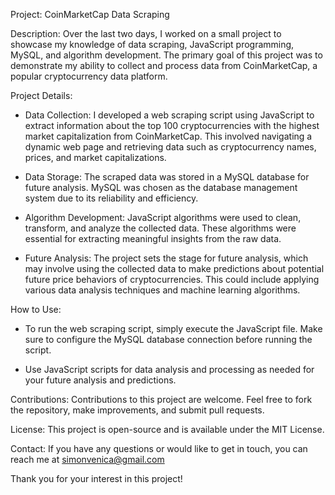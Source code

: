 Project: CoinMarketCap Data Scraping

Description:
Over the last two days, I worked on a small project to showcase my knowledge of data scraping, JavaScript programming, MySQL, and algorithm development. The primary goal of this project was to demonstrate my ability to collect and process data from CoinMarketCap, a popular cryptocurrency data platform.

Project Details:
- Data Collection: I developed a web scraping script using JavaScript to extract information about the top 100 cryptocurrencies with the highest market capitalization from CoinMarketCap. This involved navigating a dynamic web page and retrieving data such as cryptocurrency names, prices, and market capitalizations.

- Data Storage: The scraped data was stored in a MySQL database for future analysis. MySQL was chosen as the database management system due to its reliability and efficiency.

- Algorithm Development: JavaScript algorithms were used to clean, transform, and analyze the collected data. These algorithms were essential for extracting meaningful insights from the raw data.

- Future Analysis: The project sets the stage for future analysis, which may involve using the collected data to make predictions about potential future price behaviors of cryptocurrencies. This could include applying various data analysis techniques and machine learning algorithms.

How to Use:
- To run the web scraping script, simply execute the JavaScript file. Make sure to configure the MySQL database connection before running the script.

- Use JavaScript scripts for data analysis and processing as needed for your future analysis and predictions.

Contributions:
Contributions to this project are welcome. Feel free to fork the repository, make improvements, and submit pull requests.

License:
This project is open-source and is available under the MIT License.

Contact:
If you have any questions or would like to get in touch, you can reach me at simonvenica@gmail.com

Thank you for your interest in this project!
